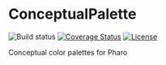 # ConceptualPalette

![Build status](https://github.com/NourDjihan/ConceptualPalette/workflows/CI/badge.svg)
[![Coverage Status](https://coveralls.io/repos/github/NourDjihan/ConceptualPalette/badge.svg?branch=master)](https://coveralls.io/github/NourDjihan/ConceptualPalette?branch=master)
[![License](https://img.shields.io/badge/license-MIT-blue.svg)](https://raw.githubusercontent.com/NourDjihan/ConceptualPalette/master/LICENSE)

Conceptual color palettes for Pharo

